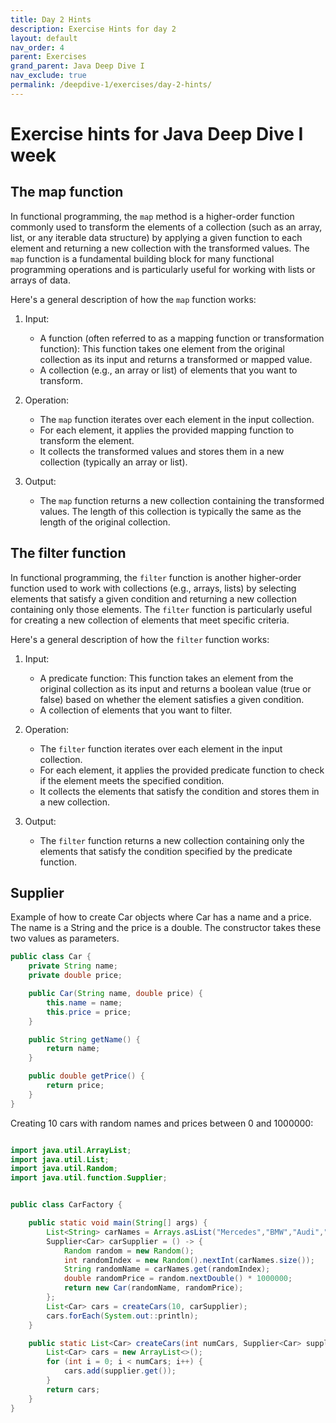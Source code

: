 ```yaml
---
title: Day 2 Hints
description: Exercise Hints for day 2
layout: default
nav_order: 4
parent: Exercises
grand_parent: Java Deep Dive I
nav_exclude: true
permalink: /deepdive-1/exercises/day-2-hints/
---
```


# Exercise hints for Java Deep Dive I week

## The map function

In functional programming, the `map` method is a higher-order function commonly used to transform the elements of a collection (such as an array, list, or any iterable data structure) by applying a given function to each element and returning a new collection with the transformed values. The `map` function is a fundamental building block for many functional programming operations and is particularly useful for working with lists or arrays of data.

Here's a general description of how the `map` function works:

1. Input:
   - A function (often referred to as a mapping function or transformation function): This function takes one element from the original collection as its input and returns a transformed or mapped value.
   - A collection (e.g., an array or list) of elements that you want to transform.

2. Operation:
   - The `map` function iterates over each element in the input collection.
   - For each element, it applies the provided mapping function to transform the element.
   - It collects the transformed values and stores them in a new collection (typically an array or list).

3. Output:
   - The `map` function returns a new collection containing the transformed values. The length of this collection is typically the same as the length of the original collection.

## The filter function

In functional programming, the `filter` function is another higher-order function used to work with collections (e.g., arrays, lists) by selecting elements that satisfy a given condition and returning a new collection containing only those elements. The `filter` function is particularly useful for creating a new collection of elements that meet specific criteria.

Here's a general description of how the `filter` function works:

1. Input:
   - A predicate function: This function takes an element from the original collection as its input and returns a boolean value (true or false) based on whether the element satisfies a given condition.
   - A collection of elements that you want to filter.

2. Operation:
   - The `filter` function iterates over each element in the input collection.
   - For each element, it applies the provided predicate function to check if the element meets the specified condition.
   - It collects the elements that satisfy the condition and stores them in a new collection.

3. Output:
   - The `filter` function returns a new collection containing only the elements that satisfy the condition specified by the predicate function.

## Supplier

Example of how to create Car objects where Car has a name and a price. The name is a String and the price is a double. The constructor takes these two values as parameters.

```java
public class Car {
    private String name;
    private double price;

    public Car(String name, double price) {
        this.name = name;
        this.price = price;
    }

    public String getName() {
        return name;
    }

    public double getPrice() {
        return price;
    }
}
```

Creating 10 cars with random names and prices between 0 and 1000000:

```java

import java.util.ArrayList;
import java.util.List;
import java.util.Random;
import java.util.function.Supplier;


public class CarFactory {

    public static void main(String[] args) {
        List<String> carNames = Arrays.asList("Mercedes","BMW","Audi","Tesla","Ford","Fiat","Peugeot","Citroen","Renault","Toyota");
        Supplier<Car> carSupplier = () -> {
            Random random = new Random();
            int randomIndex = new Random().nextInt(carNames.size());
            String randomName = carNames.get(randomIndex);
            double randomPrice = random.nextDouble() * 1000000;
            return new Car(randomName, randomPrice);
        };
        List<Car> cars = createCars(10, carSupplier);
        cars.forEach(System.out::println);
    }

    public static List<Car> createCars(int numCars, Supplier<Car> supplier) {
        List<Car> cars = new ArrayList<>();
        for (int i = 0; i < numCars; i++) {
            cars.add(supplier.get());
        }
        return cars;
    }
}
```
